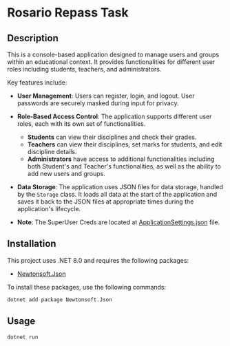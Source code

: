 # Rosario Repass Task

## Description

This is a console-based application designed to manage users and groups within an educational context. It provides functionalities for different user roles including students, teachers, and administrators.

Key features include:

- **User Management**: Users can register, login, and logout. User passwords are securely masked during input for privacy.
- **Role-Based Access Control**: The application supports different user roles, each with its own set of functionalities.
  - **Students** can view their disciplines and check their grades.
  - **Teachers** can view their disciplines, set marks for students, and edit discipline details.
  - **Administrators** have access to additional functionalities including both Student's and Teacher's functionalities, as well as the ability to add new users and groups.
- **Data Storage**: The application uses JSON files for data storage, handled by the `Storage` class. It loads all data at the start of the application and saves it back to the JSON files at appropriate times during the application's lifecycle.

- **Note**: The SuperUser Creds are located at [ApplicationSettings.json](https://git.hits.tsu.ru/AntonyJoseph-Projects/OOPInt-2023_Repass/-/blob/master/Rosario_RepassTask/Storage/ApplicationSettings.json/) file.



## Installation

This project uses .NET 8.0 and requires the following packages:

- [Newtonsoft.Json](https://www.nuget.org/packages/Newtonsoft.Json/)

To install these packages, use the following commands:

```sh
dotnet add package Newtonsoft.Json 
```

 ## Usage
 ```sh
 dotnet run
 ```


